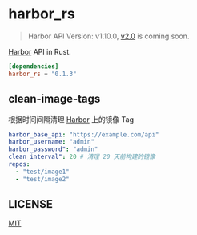 # harbor_rs

> Harbor API Version: v1.10.0, [v2.0](https://editor.swagger.io/?url=https://raw.githubusercontent.com/goharbor/harbor/master/api/v2.0/swagger.yaml) is coming soon.

[Harbor](https://goharbor.io/) API in Rust.

```toml
[dependencies]
harbor_rs = "0.1.3"
```

## clean-image-tags

根据时间间隔清理 [Harbor](https://goharbor.io/) 上的镜像 Tag

```yaml
harbor_base_api: "https://example.com/api"
harbor_username: "admin"
harbor_password": "admin"
clean_interval": 20 # 清理 20 天前构建的镜像
repos:
  - "test/image1"
  - "test/image2"
```

## LICENSE

[MIT](https://github.com/k8scat/harbor_rs/blob/main/LICENSE)
